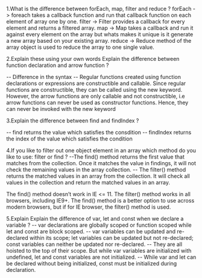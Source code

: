 1.What is the difference between forEach, map, filter and reduce ?
forEach -> foreach takes a callback function and run that callback function on each element of array one by one.
filter -> Filter provides a callback for every element and returns a filtered array.
map -> Map takes a callback and run it against every element on the array but whats makes it unique is it generate a new array based on your existing array.
reduce -> Reduce method of the array object is used to reduce the array to one single value.

2.Explain these using your own words Explain the difference between function declaration and arrow function ?

-- Difference in the syntax -- Regular functions created using function declarations or expressions are constructible and callable. Since regular functions are constructible, they can be called using the new keyword. However, the arrow functions are only callable and not constructible, i.e arrow functions can never be used as constructor functions. Hence, they can never be invoked with the new keyword

3.Explain the difference between find and findIndex ?

-- find returns the value which satisfies the consdition
-- findIndex returns the index of the value which satisfies the condition

4.If you like to filter out one object element in an array which method do you like to use: filter or find ?
--The find() method returns the first value that matches from the collection. Once it matches the value in findings, it will not check the remaining values in the array collection.
-- The filter() method returns the matched values in an array from the collection. It will check all values in the collection and return the matched values in an array.

The find() method doesn’t work in IE <= 11. The filter() method works in all browsers, including IE9+. The find() method is a better option to use across modern browsers, but if for IE browser, the filter() method is used.

5.Explain Explain the difference of var, let and const when we declare a variable ?
-- var declarations are globally scoped or function scoped while let and const are block scoped.
-- var variables can be updated and re-declared within its scope; let variables can be updated but not re-declared; const variables can neither be updated nor re-declared.
-- They are all hoisted to the top of their scope. But while var variables are initialized with undefined, let and const variables are not initialized. -- While var and let can be declared without being initialized, const must be initialized during declaration.
